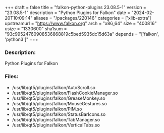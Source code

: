 +++
draft = false
title = "falkon-python-plugins 23.08.5-1"
version = "23.08.5-1"
description = "Python Plugins for Falkon"
date = "2024-02-20T10:09:14"
aliases = "/packages/220146"
categories = ['xlib-extra']
upstreamurl = "https://www.falkon.org"
arch = "x86_64"
size = "400816"
usize = "1330600"
sha1sum = "93c99524760908536868819c5bed5935dc15d63a"
depends = "['falkon', 'python3']"
+++
### Description: 
Python Plugins for Falkon

### Files: 
* /usr/lib/qt5/plugins/falkon/AutoScroll.so
* /usr/lib/qt5/plugins/falkon/FlashCookieManager.so
* /usr/lib/qt5/plugins/falkon/GreaseMonkey.so
* /usr/lib/qt5/plugins/falkon/MouseGestures.so
* /usr/lib/qt5/plugins/falkon/PIM.so
* /usr/lib/qt5/plugins/falkon/StatusBarIcons.so
* /usr/lib/qt5/plugins/falkon/TabManager.so
* /usr/lib/qt5/plugins/falkon/VerticalTabs.so
